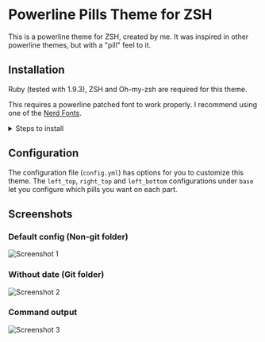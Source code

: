 # Powerline Pills Theme for ZSH

This is a powerline theme for ZSH, created by me.
It was inspired in other powerline themes, but with a "pill" feel to it.

## Installation

Ruby (tested with 1.9.3), ZSH and Oh-my-zsh are required for this theme.

This requires a powerline patched font to work properly. I recommend using one of the [Nerd Fonts](https://github.com/ryanoasis/nerd-fonts).

<details>
<summary>Steps to install</summary>

1. Clone this repository:  
  `git clone git@github.com:lucasqueiroz/powerline-pills-zsh.git`
2. Cd into the folder that you cloned, then into the `install` folder
3. Run the following command to install the theme (Warning: it will change your current zsh theme!)  
  `./install.zsh`
4. Reload your terminal (or open a new tab)

</details>

## Configuration
The configuration file (`config.yml`) has options for you to customize this theme.
The `left_top`, `right_top` and `left_bottom` configurations under `base` let you configure which pills you want on each part.

## Screenshots

### Default config (Non-git folder)

![Screenshot 1](https://github.com/lucasqueiroz/powerline-pills-zsh/blob/master/screenshots/screenshot_1.png?raw=true)

### Without date (Git folder)

![Screenshot 2](https://github.com/lucasqueiroz/powerline-pills-zsh/blob/master/screenshots/screenshot_2.png?raw=true)

### Command output

![Screenshot 3](https://github.com/lucasqueiroz/powerline-pills-zsh/blob/master/screenshots/screenshot_3.png?raw=true)